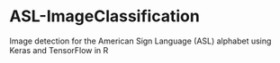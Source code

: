 # ASL-ImageClassification
Image detection for the American Sign Language (ASL) alphabet using Keras and TensorFlow in R
